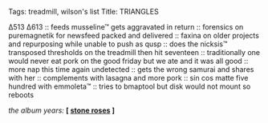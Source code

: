 Tags: treadmill, wilson's list
Title: TRIANGLES
  
∆513 ∆613 :: feeds musseline™ gets aggravated in return :: forensics on puremagnetik for newsfeed packed and delivered :: faxina on older projects and repurposing while unable to push as qusp :: does the nicksis™ transposed thresholds on the treadmill then hit seventeen :: traditionally one would never eat pork on the good friday but we ate and it was all good :: more nap this time again undetected :: gets the wrong samurai and shares with her :: complements with lasagna and more pork :: sin cos matte five hundred with emmoleta™  :: tries to bmaptool but disk would not mount so reboots 
  
_the album years:_ **[ [stone roses](https://rateyourmusic.com/release/album/the-stone-roses/the-stone-roses/) ]**  
